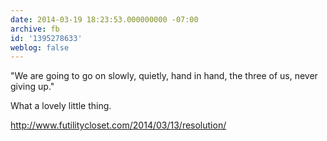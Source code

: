 ```yaml
---
date: 2014-03-19 18:23:53.000000000 -07:00
archive: fb
id: '1395278633'
weblog: false
---
```


"We are going to go on slowly, quietly, hand in hand, the three of us, never giving up."

What a lovely little thing.

http://www.futilitycloset.com/2014/03/13/resolution/
